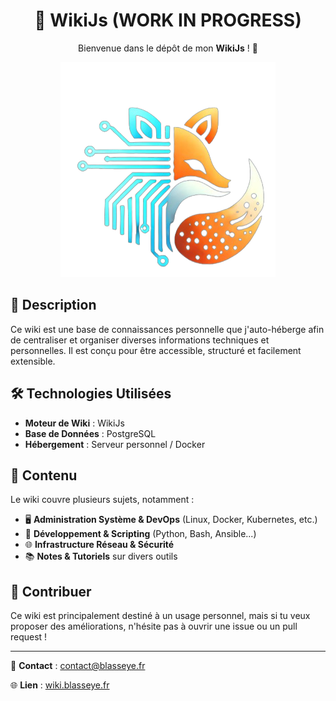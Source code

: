 ﻿<h1 align="center">📖 WikiJs (WORK IN PROGRESS)</h1>
<p align="center">
Bienvenue dans le dépôt de mon <b>WikiJs</b> ! 🚀
</p>
<p align="center">
  <img src="icon/logo.png" alt="Logo du Wiki" />
</p>


## 📌 Description
Ce wiki est une base de connaissances personnelle que j'auto-héberge afin de centraliser et organiser diverses informations techniques et personnelles. Il est conçu pour être accessible, structuré et facilement extensible.

## 🛠️ Technologies Utilisées
- **Moteur de Wiki** : WikiJs
- **Base de Données** : PostgreSQL
- **Hébergement** : Serveur personnel / Docker

## 📂 Contenu
Le wiki couvre plusieurs sujets, notamment :
- 🖥️ **Administration Système & DevOps** (Linux, Docker, Kubernetes, etc.)
- 🔧 **Développement & Scripting** (Python, Bash, Ansible...)
- 🌐 **Infrastructure Réseau & Sécurité**
- 📚 **Notes & Tutoriels** sur divers outils

## 📝 Contribuer
Ce wiki est principalement destiné à un usage personnel, mais si tu veux proposer des améliorations, n'hésite pas à ouvrir une issue ou un pull request !

---
📩 **Contact** : contact@blasseye.fr

🌐 **Lien** : [wiki.blasseye.fr](https://wiki.blasseye.fr)

